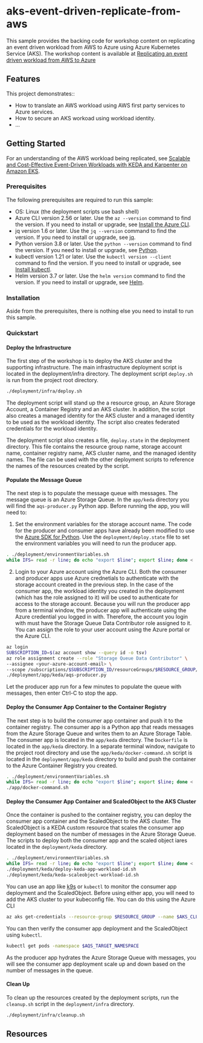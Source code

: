 # aks-event-driven-replicate-from-aws

This sample provides the backing code for workshop content on replicating an event driven workload from AWS to Azure using Azure Kubernetes Service (AKS). The workshop content is available at [Replicating an event driven workload from AWS to Azure]()

## Features

This project demonstrates::

* How to translate an AWS workload using AWS first party services to Azure services.
* How to secure an AKS workoad using workload identity.
* ...

## Getting Started

For an understanding of the AWS workload being replicated, see  [Scalable and Cost-Effective Event-Driven Workloads with KEDA and Karpenter on Amazon EKS](https://aws.amazon.com/blogs/containers/scalable-and-cost-effective-event-driven-workloads-with-keda-and-karpenter-on-amazon-eks/).

### Prerequisites

The following prerequisites are required to run this sample:

* OS: Linux  (the deployment scripts use bash shell)
* Azure CLI version 2.56 or later. Use the `az --version` command to find the version. If you need to install or upgrade, see [Install the Azure CLI](https://docs.microsoft.com/cli/azure/install-azure-cli).
* jq version 1.6 or later. Use the `jq --version` command to find the version. If you need to install or upgrade, see [jq](https://stedolan.github.io/jq/download/).
* Python version 3.8 or later. Use the `python --version` command to find the version. If you need to install or upgrade, see [Python](https://www.python.org/downloads/).
* kubectl version 1.21 or later. Use the `kubectl version --client` command to find the version. If you need to install or upgrade, see [Install kubectl](https://kubernetes.io/docs/tasks/tools/install-kubectl/).
* Helm version 3.7 or later. Use the `helm version` command to find the version. If you need to install or upgrade, see [Helm](https://helm.sh/docs/intro/install/).

### Installation

Aside from the prerequisites, there is nothing else you need to install to run this sample.

### Quickstart

#### Deploy the Infrastructure

The first step of the workshop is to deploy the AKS cluster and the supporting infrastructure. The main infrastructure deployment script is located in the deployment/infra directory. The deployment script `deploy.sh` is run from the project root directory.

```bash
./deployment/infra/deploy.sh
```

The deployment script will stand up the a resource group, an Azure Storage Account, a Container Registry and an AKS cluster. In addition, the script also creates a managed identity for the AKS cluster and a managed identity to be used as the workload identity. The script also creates federated credentials for the workload identity.

The deployment script also creates a file, `deploy.state` in the deployment directory. This file contains the resource group name, storage account name, container registry name, AKS cluster name, and the managed identity names. The file can be used with the other deployment scripts to reference the names of the resources created by the script.

#### Populate the Message Queue

The next step is to populate the message queue with messages. The message queue is an Azure Storage Queue. In the `app/keda` directory you will find the `aqs-producer.py` Python app. Before running the app, you will need to: 

1. Set the environment variables for the storage account name. The code for the producer and consumer apps have already been modified to use the [Azure SDK for Python](https://learn.microsoft.com/en-us/azure/developer/python/sdk/azure-sdk-overview). Use the `deployment/deploy.state` file to set the environment variables you will need to run the producer app.

```bash
. ./deployment/environmentVariables.sh
while IFS= read -r line; do echo "export $line"; export $line; done < ./deployment/deploy.state
```

2. Login to your Azure account using the Azure CLI. Both the consumer and producer apps use Azure crednetials to authenticate with the storage account created in the previous step. In the case of the consumer app, the workload identity you created in the deployment (which has the role assigned to it) will be used to authenticate for access to the storage account. Because you will run the producer app from a terminal window, the producer app will authenticate using the Azure credential you logged in with. Therefore, the account you login with must have the Storage Queue Data Contributor role assigned to it.  You can assign the role to your user account using the Azure portal or the Azure CLI.

```bash
az login
SUBSCRIPTION_ID=$(az account show --query id -o tsv)
az role assignment create --role "Storage Queue Data Contributor" \
--assignee <your-azure-account-email> \
--scope /subscriptions/$SUBSCRIPTION_ID/resourceGroups/$RESOURCE_GROUP/providers/Microsoft.Storage/storageAccounts/$AZURE_STORAGE_ACCOUNT_NAME
./deployment/app/keda/aqs-producer.py
```

Let the producer app run for a few minutes to populate the queue with messages, then enter Ctrl-C to stop the app.

#### Deploy the Consumer App Container to the Container Registry

The next step is to build the consumer app container and push it to the container registry. The consumer app is a Python app that reads messages from the Azure Storage Queue and writes them to an Azure Storage Table. The consumer app is located in the `app/keda` directory. The `Dockerfile` is located in the `app/keda` directory. In a separate terminal window, navigate to the project root directory and use the `app/keda/docker-command.sh` script is located in the `deployment/app/keda` directory to build and push the container to the Azure Container Registry you created.

```bash
. ./deployment/environmentVariables.sh
while IFS= read -r line; do echo "export $line"; export $line; done < ./deployment/deploy.state
./app/docker-command.sh
```

#### Deploy the Consumer App Container and ScaledObject to the AKS Cluster

Once the container is pushed to the container registry, you can deploy the consumer app container and the ScaledObject to the AKS cluster. The ScaledObject is a KEDA custom resource that scales the consumer app deployment based on the number of messages in the Azure Storage Queue. The scripts to deploy both the consumer app and the scaled object iares located in the `deployment/keda` directory.

```bash
. ./deployment/environmentVariables.sh
while IFS= read -r line; do echo "export $line"; export $line; done < ./deployment/deploy.state
./deployment/keda/deploy-keda-app-workload-id.sh
./deployment/keda/keda-scaleobject-workload-id.sh
```

You can use an app like [k9s](https://k9scli.io/) or `kubectl` to monitor the consumer app deployment and the ScaledObject. Before using either app, you will need to add the AKS cluster to your kubeconfig file. You can do this using the Azure CLI

```bash
az aks get-credentials --resource-group $RESOURCE_GROUP --name $AKS_CLUSTER_NAME
```

You can then verify the consumer app deployment and the ScaledObject using `kubectl`.

```bash
kubectl get pods -namespace $AQS_TARGET_NAMESPACE
```

As the producer app hydrates the Azure Storage Queue with messages, you will see the consumer app deployment scale up and down based on the number of messages in the queue.

#### Clean Up

To clean up the resources created by the deployment scripts, run the `cleanup.sh` script in the `deployment/infra` directory.

```bash
./deployment/infra/cleanup.sh
```

## Resources
